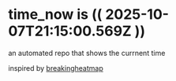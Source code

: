 # time_now is (( 2025-10-07T21:15:00.569Z ))

an automated repo that shows the currnent time

inspired by [breakingheatmap](https://github.com/breakingheatmap/breakingheatmap)